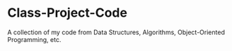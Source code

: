 # Class-Project-Code
A collection of my code from Data Structures, Algorithms, Object-Oriented Programming, etc.
